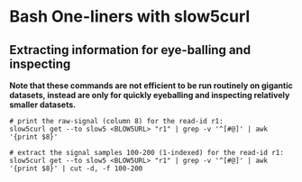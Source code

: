 # Bash One-liners with slow5curl


## Extracting information for eye-balling and inspecting

**Note that these commands are not efficient to be run routinely on gigantic datasets, instead are only for quickly eyeballing and inspecting relatively smaller datasets.**

```
# print the raw-signal (column 8) for the read-id r1:
slow5curl get --to slow5 <BLOW5URL> "r1" | grep -v '^[#@]' | awk '{print $8}'

# extract the signal samples 100-200 (1-indexed) for the read-id r1:
slow5curl get --to slow5 <BLOW5URL> "r1" | grep -v '^[#@]' | awk '{print $8}' | cut -d, -f 100-200
```
